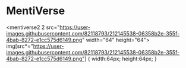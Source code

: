# MentiVerse
<mentiverse2 2 src="https://user-images.githubusercontent.com/82118793/212145538-06358b2e-355f-4bab-8272-e1cc575d6149.png" width="64" height="64">
img[src*="https://user-images.githubusercontent.com/82118793/212145538-06358b2e-355f-4bab-8272-e1cc575d6149.png"] {
   width:64px;
   height:64px;
}
